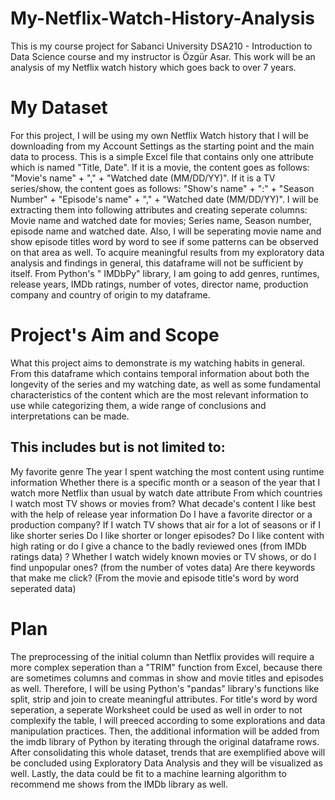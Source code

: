 # My-Netflix-Watch-History-Analysis
This is my course project for Sabanci University DSA210 - Introduction to Data Science course and my instructor is Özgür Asar. This work will be an analysis of my Netflix watch history which goes back to over 7 years.

 # My Dataset
For this project, I will be using my own Netflix Watch history that I will be downloading from my Account Settings as the starting point and the main data to process. This is a simple Excel file that contains only one attribute which is named "Title, Date". If it is a movie, the content goes as follows: "Movie's name" + "," + "Watched date (MM/DD/YY)". If it is a TV series/show, the content goes as follows: "Show's name" + ":" + "Season Number" + "Episode's name" + "," + "Watched date (MM/DD/YY)". I will be extracting them into following attributes and creating seperate columns: Movie name and watched date for movies; Series name, Season number, episode name and watched date. Also, I will be seperating movie name and show episode titles word by word to see if some patterns can be observed on that area as well. To acquire meaningful results from my exploratory data analysis and findings in general, this dataframe will not be sufficient by itself. From Python's " IMDbPy" library, I am going to add genres, runtimes, release years, IMDb ratings, number of votes, director name, production company and country of origin to my dataframe. 

# Project's Aim and Scope
What this project aims to demonstrate is my watching habits in general. From this dataframe which contains temporal information about both the longevity of the series and my watching date, as well as some fundamental characteristics of the content which are the most relevant information to use while categorizing them, a wide range of conclusions and interpretations can be made. 
## This includes but is not limited to:
My favorite genre
The year I spent watching the most content using runtime information
Whether there is a specific month or a season of the year that I watch more Netflix than usual by watch date attribute
From which countries I watch most TV shows or movies from?
What decade's content I like best with the help of release year information
Do I have a favorite director or a production company?
If I watch TV shows that air for a lot of seasons or if I like shorter series
Do I like shorter or longer episodes?
Do I like content with high rating or do I give a chance to the badly reviewed ones (from IMDb ratings data) ?
Whether I watch widely known movies or TV shows, or do I find unpopular ones? (from the number of votes data)
Are there keywords that make me click? (From the movie and episode title's word by word seperated data)

# Plan
The preprocessing of the initial column than Netflix provides will require a more complex seperation than a "TRIM" function from Excel, because there are sometimes columns and commas in show and movie titles and episodes as well. Therefore, I will be using Python's "pandas" library's functions like split, strip and join to create meaningful attributes. For title's word by word seperation, a seperate Worksheet could be used as well in order to not complexify the table, I will preeced according to some explorations and data manipulation practices. Then, the additional information will be added from the imdb library of Python by iterating through the original dataframe rows. After consolidating this whole dataset, trends that are exemplified above will be concluded using Exploratory Data Analysis and they will be visualized as well. Lastly, the data could be fit to a machine learning algorithm to recommend me shows from the IMDb library as well. 

